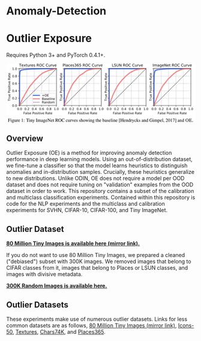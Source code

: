 # Anomaly-Detection
# Outlier Exposure

Requires Python 3+ and PyTorch 0.4.1+.

<img align="center" src="roc_curves.png" width="750">

## Overview

Outlier Exposure (OE) is a method for improving anomaly detection performance in deep learning models. Using an out-of-distribution dataset, we fine-tune a classifier so that the model learns heuristics to distinguish anomalies and in-distribution samples. Crucially, these heuristics generalize to new distributions. Unlike ODIN, OE does not require a model per OOD dataset and does not require tuning on "validation" examples from the OOD dataset in order to work. This repository contains a subset of the calibration and multiclass classification experiments. 
Contained within this repository is code for the NLP experiments and the multiclass and calibration experiments for SVHN, CIFAR-10, CIFAR-100, and Tiny ImageNet.

## Outlier Dataset

[**80 Million Tiny Images is available here (mirror link).**](http://www.archive.org/download/80-million-tiny-images-2-of-2/tiny_images.bin)

If you do not want to use 80 Million Tiny Images, we prepared a cleaned ("debiased") subset with 300K images. We removed images that belong to CIFAR classes from it, images that belong to Places or LSUN classes, and images with divisive metadata.

[**300K Random Images is available here.**](https://people.eecs.berkeley.edu/~hendrycks/300K_random_images.npy)



## Outlier Datasets

These experiments make use of numerous outlier datasets. Links for less common datasets are as follows, [80 Million Tiny Images (mirror link)](http://www.archive.org/download/80-million-tiny-images-2-of-2/tiny_images.bin), [Icons-50](https://github.com/hendrycks/robustness),
[Textures](https://www.robots.ox.ac.uk/~vgg/data/dtd/), [Chars74K](http://www.ee.surrey.ac.uk/CVSSP/demos/chars74k/EnglishImg.tgz), and [Places365](http://places2.csail.mit.edu/download.html).
